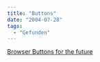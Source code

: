 ```yaml
---
title: "Buttons"
date: "2004-07-28"
tags:
  - "Gefunden"
---
```


[Browser Buttons for the future](http://blog.outer-court.com/archive/2004_07_27_index.html#109096449273496059)
